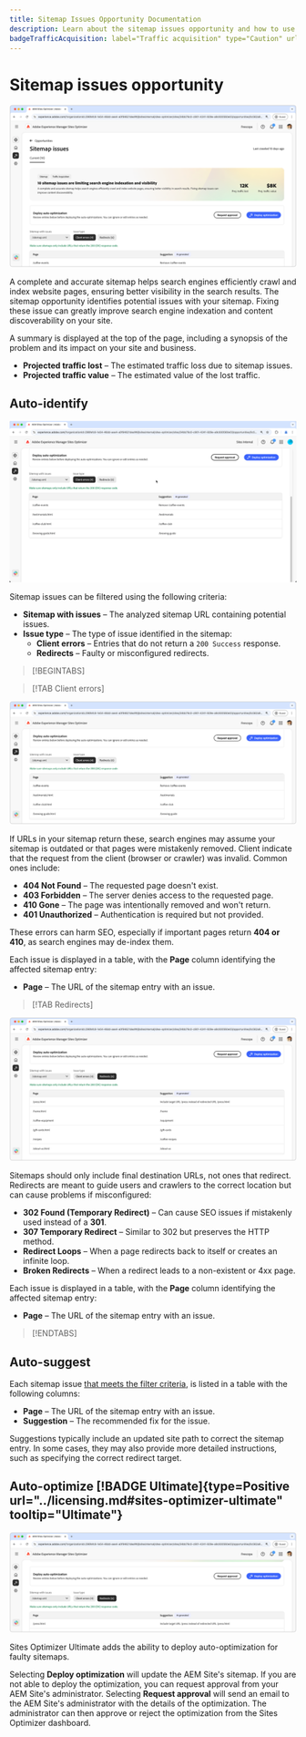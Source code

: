 ```yaml
---
title: Sitemap Issues Opportunity Documentation
description: Learn about the sitemap issues opportunity and how to use it to improve traffic acquisition.
badgeTrafficAcquisition: label="Traffic acquisition" type="Caution" url="../../opportunity-types/traffic-acquisition.md" tooltip="Traffic acquisition"
---
```


# Sitemap issues opportunity

![Sitemap issues opportunity](./assets/sitemap-issues/hero.png)

A complete and accurate sitemap helps search engines efficiently crawl and index website pages, ensuring better visibility in the search results. The sitemap opportunity identifies potential issues with your sitemap. Fixing these issue can greatly improve search engine indexation and content discoverability on your site.

A summary is displayed at the top of the page, including a synopsis of the problem and its impact on your site and business.

* **Projected traffic lost** – The estimated traffic loss due to sitemap issues.
* **Projected traffic value** – The estimated value of the lost traffic.

## Auto-identify

![Auto-identify sitemap issues](./assets/sitemap-issues/auto-identify.png)  

Sitemap issues can be filtered using the following criteria:  

* **Sitemap with issues** – The analyzed sitemap URL containing potential issues.  
* **Issue type** – The type of issue identified in the sitemap:  
  * **Client errors** – Entries that do not return a `200 Success` response.  
  * **Redirects** – Faulty or misconfigured redirects.  

>[!BEGINTABS]

>[!TAB Client errors]

![Auto-identify sitemap client errors](./assets/sitemap-issues/auto-identify-client-errors.png)  

 If URLs in your sitemap return these, search engines may assume your sitemap is outdated or that pages were mistakenly removed. Client indicate that the request from the client (browser or crawler) was invalid. Common ones include:

* **404 Not Found** – The requested page doesn't exist.
* **403 Forbidden** – The server denies access to the requested page.
* **410 Gone** – The page was intentionally removed and won't return.
* **401 Unauthorized** – Authentication is required but not provided.

These errors can harm SEO, especially if important pages return **404 or 410**, as search engines may de-index them.

Each issue is displayed in a table, with the **Page** column identifying the affected sitemap entry:  

* **Page** – The URL of the sitemap entry with an issue.  

>[!TAB Redirects]

![Auto-identify sitemap client errors](./assets/sitemap-issues/auto-identify-redirects.png)  

Sitemaps should only include final destination URLs, not ones that redirect. Redirects are meant to guide users and crawlers to the correct location but can cause problems if misconfigured:

* **302 Found (Temporary Redirect)** – Can cause SEO issues if mistakenly used instead of a **301**.
* **307 Temporary Redirect** – Similar to 302 but preserves the HTTP method.
* **Redirect Loops** – When a page redirects back to itself or creates an infinite loop.
* **Broken Redirects** – When a redirect leads to a non-existent or 4xx page.

Each issue is displayed in a table, with the **Page** column identifying the affected sitemap entry:  

* **Page** – The URL of the sitemap entry with an issue.  

>[!ENDTABS]


## Auto-suggest  

Each sitemap issue [that meets the filter criteria](#auto-identify), is listed in a table with the following columns:  

* **Page** – The URL of the sitemap entry with an issue.  
* **Suggestion** – The recommended fix for the issue.  

Suggestions typically include an updated site path to correct the sitemap entry. In some cases, they may also provide more detailed instructions, such as specifying the correct redirect target.  

## Auto-optimize [!BADGE Ultimate]{type=Positive url="../licensing.md#sites-optimizer-ultimate" tooltip="Ultimate"}

![Auto-optimize Sitemap issues](./assets/sitemap-issues/auto-optimize.png)

Sites Optimizer Ultimate adds the ability to deploy auto-optimization for faulty sitemaps. <!--- TBD-need more in-depth and opportunity specific information here. What does the auto-optimization do?-->

Selecting **Deploy optimization** will update the AEM Site's sitemap. If you are not able to deploy the optimization, you can request approval from your AEM Site's administrator. Selecting **Request approval** will send an email to the AEM Site's administrator with the details of the optimization. The administrator can then approve or reject the optimization from the Sites Optimizer dashboard.
